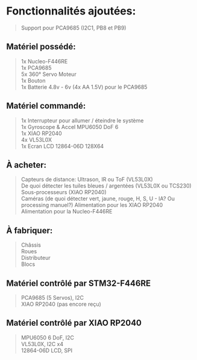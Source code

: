 # Fonctionnalités ajoutées:
> Support pour PCA9685 (I2C1, PB8 et PB9)  

## Matériel possédé:
> 1x Nucleo-F446RE  
> 1x PCA9685  
> 5x 360° Servo Moteur  
> 1x Bouton  
> 1x Batterie 4.8v - 6v (4x AA 1.5V) pour le PCA9685

## Matériel commandé:
> 1x Interrupteur pour allumer / éteindre le système  
> 1x Gyroscope & Accel MPU6050 DoF 6    
> 1x XIAO RP2040  
> 4x VL53L0X  
> 1x Ecran LCD 12864-06D 128X64  

## À acheter:
> Capteurs de distance: Ultrason, IR ou ToF (VL53L0X)  
> De quoi détecter les tuiles bleues / argentées (VL53L0X ou TCS230)  
> Sous-processeurs (XIAO RP2040)  
> Caméras (de quoi détecter vert, jaune, rouge, H, S, U - IA? Ou processing manuel?)
> Alimentation pour les XIAO RP2040  
> Alimentation pour la Nucleo-F446RE  

## À fabriquer:
> Châssis    
> Roues    
> Distributeur    
> Blocs    

## Matériel contrôlé par STM32-F446RE  
> PCA9685 (5 Servos), I2C   
> XIAO RP2040 (pas encore reçu)   
 
## Matériel contrôlé par XIAO RP2040   
> MPU6050 6 DoF, I2C    
> VL53L0X, I2C x4  
> 12864-06D LCD, SPI   
